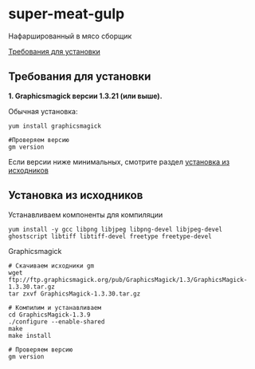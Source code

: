 # super-meat-gulp
Нафаршированный в мясо сборщик

[Требования для установки](#Требования-для-установки)

## Требования для установки
**1. Graphicsmagick версии 1.3.21 (или выше).**

Обычная установка:
```
yum install graphicsmagick

#Проверяем версию
gm version
```
Если версии ниже минимальных, смотрите раздел [установка из исходников](#Установка-из-исходников)



## Установка из исходников
Устанавливаем компоненты для компиляции
```
yum install -y gcc libpng libjpeg libpng-devel libjpeg-devel ghostscript libtiff libtiff-devel freetype freetype-devel
```
Graphicsmagick
```
# Скачиваем исходники gm
wget ftp://ftp.graphicsmagick.org/pub/GraphicsMagick/1.3/GraphicsMagick-1.3.30.tar.gz
tar zxvf GraphicsMagick-1.3.30.tar.gz

# Компилим и устанавливаем
cd GraphicsMagick-1.3.9
./configure --enable-shared
make
make install

# Проверяем версию
gm version
```
